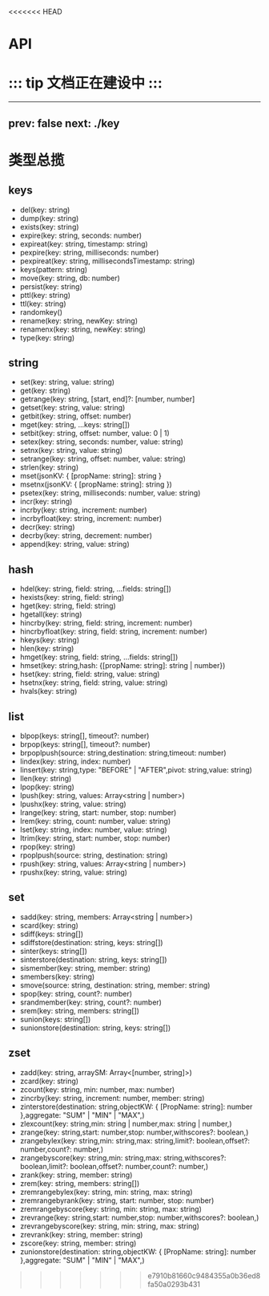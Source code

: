 <<<<<<< HEAD
# API

::: tip
文档正在建设中
:::
=======
---
prev: false
next: ./key
---

# 类型总揽

## keys

- del(key: string)
- dump(key: string)
- exists(key: string)
- expire(key: string, seconds: number)
- expireat(key: string, timestamp: string)
- pexpire(key: string, milliseconds: number)
- pexpireat(key: string, millisecondsTimestamp: string)
- keys(pattern: string)
- move(key: string, db: number)
- persist(key: string)
- pttl(key: string)
- ttl(key: string)
- randomkey()
- rename(key: string, newKey: string)
- renamenx(key: string, newKey: string)
- type(key: string)

## string

- set(key: string, value: string)
- get(key: string)
- getrange(key: string, [start, end]?: [number, number]
- getset(key: string, value: string)
- getbit(key: string, offset: number)
- mget(key: string, ...keys: string[])
- setbit(key: string, offset: number, value: 0 | 1)
- setex(key: string, seconds: number, value: string)
- setnx(key: string, value: string)
- setrange(key: string, offset: number, value: string)
- strlen(key: string)
- mset(jsonKV: { [propName: string]: string }
- msetnx(jsonKV: { [propName: string]: string })
- psetex(key: string, milliseconds: number, value: string)
- incr(key: string)
- incrby(key: string, increment: number)
- incrbyfloat(key: string, increment: number)
- decr(key: string)
- decrby(key: string, decrement: number)
- append(key: string, value: string)

## hash

- hdel(key: string, field: string, ...fields: string[])
- hexists(key: string, field: string)
- hget(key: string, field: string)
- hgetall(key: string)
- hincrby(key: string, field: string, increment: number)
- hincrbyfloat(key: string, field: string, increment: number)
- hkeys(key: string)
- hlen(key: string)
- hmget(key: string, field: string, ...fields: string[])
- hmset(key: string,hash: {[propName: string]: string | number})
- hset(key: string, field: string, value: string)
- hsetnx(key: string, field: string, value: string)
- hvals(key: string)

## list

- blpop(keys: string[], timeout?: number)
- brpop(keys: string[], timeout?: number)
- brpoplpush(source: string,destination: string,timeout: number)
- lindex(key: string, index: number)
- linsert(key: string,type: "BEFORE" | "AFTER",pivot: string,value: string)
- llen(key: string)
- lpop(key: string)
- lpush(key: string, values: Array<string | number>)
- lpushx(key: string, value: string)
- lrange(key: string, start: number, stop: number)
- lrem(key: string, count: number, value: string)
- lset(key: string, index: number, value: string)
- ltrim(key: string, start: number, stop: number)
- rpop(key: string)
- rpoplpush(source: string, destination: string)
- rpush(key: string, values: Array<string | number>)
- rpushx(key: string, value: string)

## set

- sadd(key: string, members: Array<string | number>)
- scard(key: string)
- sdiff(keys: string[])
- sdiffstore(destination: string, keys: string[])
- sinter(keys: string[])
- sinterstore(destination: string, keys: string[])
- sismember(key: string, member: string)
- smembers(key: string)
- smove(source: string, destination: string, member: string)
- spop(key: string, count?: number)
- srandmember(key: string, count?: number)
- srem(key: string, members: string[])
- sunion(keys: string[])
- sunionstore(destination: string, keys: string[])

## zset

- zadd(key: string, arraySM: Array<[number, string]>)
- zcard(key: string)
- zcount(key: string, min: number, max: number)
- zincrby(key: string, increment: number, member: string)
- zinterstore(destination: string,objectKW: { [PropName: string]: number },aggregate: "SUM" | "MIN" | "MAX",)
- zlexcount(key: string,min: string | number,max: string | number,)
- zrange(key: string,start: number,stop: number,withscores?: boolean,)
- zrangebylex(key: string,min: string,max: string,limit?: boolean,offset?: number,count?: number,)
- zrangebyscore(key: string,min: string,max: string,withscores?: boolean,limit?: boolean,offset?: number,count?: number,)
- zrank(key: string, member: string)
- zrem(key: string, members: string[])
- zremrangebylex(key: string, min: string, max: string)
- zremrangebyrank(key: string, start: number, stop: number)
- zremrangebyscore(key: string, min: string, max: string)
- zrevrange(key: string,start: number,stop: number,withscores?: boolean,)
- zrevrangebyscore(key: string, min: string, max: string)
- zrevrank(key: string, member: string)
- zscore(key: string, member: string)
- zunionstore(destination: string,objectKW: { [PropName: string]: number },aggregate: "SUM" | "MIN" | "MAX",)
>>>>>>> e7910b81660c9484355a0b36ed8fa50a0293b431
